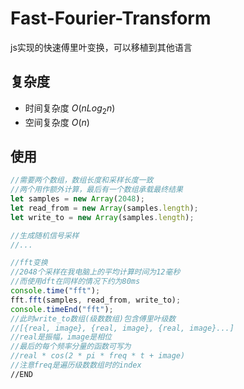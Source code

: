# Fast-Fourier-Transform

js实现的快速傅里叶变换，可以移植到其他语言

## 复杂度

* 时间复杂度 $O(nLog_2n)$
* 空间复杂度 $O(n)$

## 使用

```javascript
//需要两个数组，数组长度和采样长度一致
//两个用作额外计算，最后有一个数组承载最终结果
let samples = new Array(2048);
let read_from = new Array(samples.length);
let write_to = new Array(samples.length);

//生成随机信号采样
//...

//fft变换
//2048个采样在我电脑上的平均计算时间为12毫秒
//而使用dft在同样的情况下约为80ms
console.time("fft");
fft.fft(samples, read_from, write_to);
console.timeEnd("fft");
//此时write_to数组(级数数组)包含傅里叶级数
//[{real, image}, {real, image}, {real, image}...]
//real是振幅，image是相位
//最后的每个频率分量的函数可写为
//real * cos(2 * pi * freq * t + image)
//注意freq是遍历级数数组时的index
//END
```
